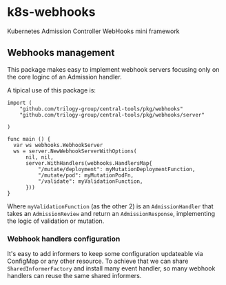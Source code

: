 # k8s-webhooks
Kubernetes Admission Controller WebHooks mini framework

## Webhooks management ##

This package makes easy to implement webhook servers focusing only on the core loginc of an Admission handler.

A tipical use of this package is:


    import (
	    "github.com/trilogy-group/central-tools/pkg/webhooks"
	    "github.com/trilogy-group/central-tools/pkg/webhooks/server"

    )

    func main () {
      var ws webhooks.WebhookServer
      ws = server.NewWebhookServerWithOptions(
          nil, nil,
          server.WithHandlers(webhooks.HandlersMap{
              "/mutate/deployment": myMutationDeploymentFunction,
              "/mutate/pod": myMutationPodFn,
              "/validate": myValidationFunction,
          }))
    }


Where `myValidationFunction` (as the other 2) is an `AdmissionHandler` that takes an `AdmissionReview` and return an `AdmissionResponse`, implementing the logic of validation or mutation.

### Webhook handlers configuration ###

It's easy to add informers to keep some configuration updateable via ConfigMap or any other resource.
To achieve that we can share `SharedInformerFactory` and install many event handler, so many webhook handlers can reuse the same shared informers.
